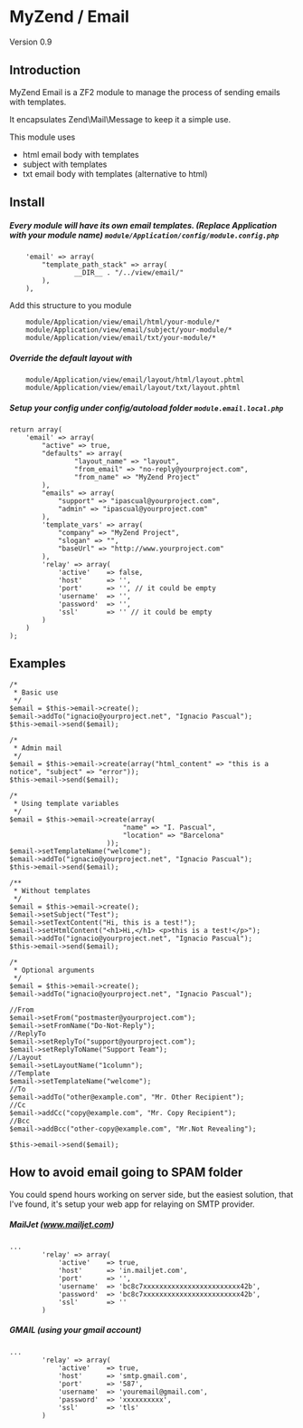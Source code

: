MyZend / Email
=======
Version 0.9

Introduction
------------

MyZend Email is a ZF2 module to manage the process of sending emails with templates.

It encapsulates Zend\Mail\Message to keep it a simple use.

This module uses 
* html email body with templates
* subject with templates
* txt email body with templates (alternative to html)

Install
------------
##### Every module will have its own email templates. (Replace Application with your module name) `module/Application/config/module.config.php`

```
	'email' => array(
		"template_path_stack" => array(
				__DIR__ . "/../view/email/"
		),
	),
```
Add this structure to you module

```	
	module/Application/view/email/html/your-module/*
	module/Application/view/email/subject/your-module/*
	module/Application/view/email/txt/your-module/*
```	                  

##### Override the default layout with

```	
	module/Application/view/email/layout/html/layout.phtml
	module/Application/view/email/layout/txt/layout.phtml
```	                  

##### Setup your config under config/autoload folder `module.email.local.php`

```	
return array(
	'email' => array(
		"active" => true,
		"defaults" => array(
				"layout_name" => "layout",
				"from_email" => "no-reply@yourproject.com",
				"from_name" => "MyZend Project"
		),
		"emails" => array(
			"support" => "ipascual@yourproject.com",
			"admin" => "ipascual@yourproject.com"
		),
		'template_vars' => array(
			"company" => "MyZend Project",
			"slogan" => "",
			"baseUrl" => "http://www.yourproject.com"
		),
		'relay' => array(
			'active'	=> false,
			'host'		=> '', 
			'port'		=> '', // it could be empty
			'username'	=> '',
			'password'	=> '',
			'ssl'		=> '' // it could be empty
		)
	)
);
```	

Examples
------------
```
/*
 * Basic use
 */
$email = $this->email->create();
$email->addTo("ignacio@yourproject.net", "Ignacio Pascual");
$this->email->send($email);
```

```
/*
 * Admin mail
 */
$email = $this->email->create(array("html_content" => "this is a notice", "subject" => "error"));
$this->email->send($email);
```

```
/*
 * Using template variables
 */
$email = $this->email->create(array(
							"name" => "I. Pascual",
							"location" => "Barcelona"
						));
$email->setTemplateName("welcome");
$email->addTo("ignacio@yourproject.net", "Ignacio Pascual");
$this->email->send($email);
```

```
/**
 * Without templates
 */
$email = $this->email->create();
$email->setSubject("Test");
$email->setTextContent("Hi, this is a test!");
$email->setHtmlContent("<h1>Hi,</h1> <p>this is a test!</p>");
$email->addTo("ignacio@yourproject.net", "Ignacio Pascual");
$this->email->send($email);
```

```
/*
 * Optional arguments
 */
$email = $this->email->create();
$email->addTo("ignacio@yourproject.net", "Ignacio Pascual");

//From
$email->setFrom("postmaster@yourproject.com");
$email->setFromName("Do-Not-Reply");
//ReplyTo
$email->setReplyTo("support@yourproject.com");
$email->setReplyToName("Support Team");
//Layout
$email->setLayoutName("1column");
//Template
$email->setTemplateName("welcome");
//To
$email->addTo("other@example.com", "Mr. Other Recipient");
//Cc
$email->addCc("copy@example.com", "Mr. Copy Recipient");
//Bcc
$email->addBcc("other-copy@example.com", "Mr.Not Revealing");
		
$this->email->send($email);
```        

How to avoid email going to SPAM folder
------------
You could spend hours working on server side, but the easiest solution, that I've found, it's setup your web app for relaying on SMTP provider.

##### MailJet (www.mailjet.com)
```
...
		'relay' => array(
			'active'	=> true,
			'host'		=> 'in.mailjet.com', 
			'port'		=> '',
			'username'	=> 'bc8c7xxxxxxxxxxxxxxxxxxxxxxxx42b',
			'password'	=> 'bc8c7xxxxxxxxxxxxxxxxxxxxxxxx42b',
			'ssl'		=> ''
		)
```

##### GMAIL (using your gmail account)
```
...
		'relay' => array(
			'active'	=> true,
			'host'		=> 'smtp.gmail.com', 
			'port'		=> '587',
			'username'	=> 'youremail@gmail.com',
			'password'	=> 'xxxxxxxxxx',
			'ssl'		=> 'tls'
		)
```

